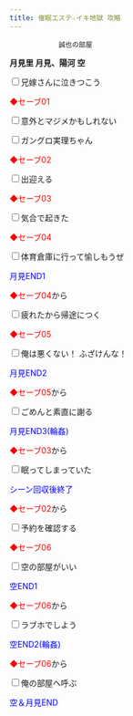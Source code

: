 ```yaml
---
title: 催眠エステ☆イキ地獄 攻略
---
```


                誠也の部屋



<b>月見里 月見、陽河 空</b>



<input type="checkbox" />兄嫁さんに泣きつこう

<font color="#fa0000">◆セーブ01</font>

<input type="checkbox" />意外とマジメかもしれない

<input type="checkbox" />ガングロ実理ちゃん

<font color="#fa0000">◆セーブ02</font>

<input type="checkbox" />出迎える

<font color="#fa0000">◆セーブ03</font>

<input type="checkbox" />気合で起きた

<font color="#fa0000">◆セーブ04</font>

<input type="checkbox" />体育倉庫に行って愉しもうぜ

<font color="#0000ff">月見END1</font>



<font color="#fa0000">◆セーブ04</font>から

<input type="checkbox" />疲れたから帰途につく

<font color="#fa0000">◆セーブ05</font>

<input type="checkbox" />俺は悪くない！ ふざけんな！

<font color="#0000ff">月見END2</font>



<font color="#fa0000">◆セーブ05</font>から

<input type="checkbox" />ごめんと素直に謝る

<font color="#0000ff">月見END3(輪姦)</font>



<font color="#fa0000">◆セーブ03</font>から

<input type="checkbox" />眠ってしまっていた

<font color="#0000ff">シーン回収後終了</font>



<font color="#fa0000">◆セーブ02</font>から

<input type="checkbox" />予約を確認する

<font color="#fa0000">◆セーブ06</font>

<input type="checkbox" />空の部屋がいい　

<font color="#0000ff">空END1</font>



<font color="#fa0000">◆セーブ06</font>から

<input type="checkbox" />ラブホでしよう

<font color="#0000ff">空END2(輪姦)</font>



<font color="#fa0000">◆セーブ06</font>から

<input type="checkbox" />俺の部屋へ呼ぶ

<font color="#0000ff">空＆月見END</font>




              
